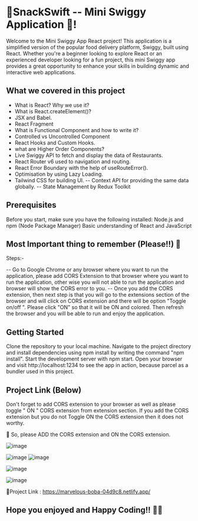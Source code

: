 # 🚀SnackSwift -- Mini Swiggy Application 🧡!

Welcome to the Mini Swiggy App React project! This application is a simplified version of the popular food delivery platform, Swiggy, built using React. Whether you're a beginner looking to explore React or an experienced developer looking for a fun project, this mini Swiggy app provides a great opportunity to enhance your skills in building dynamic and interactive web applications.

## What we covered in this project

- What is React? Why we use it?
- What is React.createElement()?
- JSX and Babel.
- React Fragment
- What is Functional Component and how to write it?
- Controlled vs Uncontrolled Component
- React Hooks and Custom Hooks.
- what are Higher Order Components?
- Live Swiggy API to fetch and display the data of Restaurants.
- React Router v6 used to navigation and routing.
- React Error Boundary with the help of useRouteError().
- Optimisation by using Lazy Loading.
- Tailwind CSS for building UI.
-- Context API for providing the same data globally.
-- State Management by Redux Toolkit

## Prerequisites

Before you start, make sure you have the following installed:
Node.js and npm (Node Package Manager)
Basic understanding of React and JavaScript

## Most Important thing to remember (Please!!) 🚀

Steps:-

-- Go to Google Chrome or any browser where you want to run the application, please add CORS Extension to that browser where you want to run the application, other wise you will not able to run the application and browser will show the CORS error to you. 
-- Once you add the CORS extension, then next step is that you will go to the extensions section of the browser and will click on CORS extension and there will be option "Toggle on/off ". Please click "ON" so that it will be ON and colored. Then refresh the browser and you will be able to run and enjoy the application.

## Getting Started

Clone the repository to your local machine.
Navigate to the project directory and install dependencies using npm install by writing the command "npm install".
Start the development server with npm start.
Open your browser and visit http://localhost:1234 to see the app in action, because parcel as a bundler used in this project.

## Project Link (Below)

Don't forget to add CORS extension to your browser as well as please toggle " ON " CORS extension from extension section. If you add the CORS extension but you do not Toggle ON the CORS extension then it does not worthy.

🚀 So, please ADD the CORS extension and ON the CORS extension.

![image](https://github.com/Syed-Mohd-Azam/Mini-Swiggy-App/assets/112909412/6a567d8c-bca0-4e55-8c22-eaf6fa404302)

![image](https://github.com/Syed-Mohd-Azam/Mini-Swiggy-App/assets/112909412/e491e457-c0d2-4bca-9d5c-40c1ca12de1b)
![image](https://github.com/Syed-Mohd-Azam/Mini-Swiggy-App/assets/112909412/26ad2dc3-76b4-47fc-9f03-73249551dd2e)

![image](https://github.com/Syed-Mohd-Azam/Mini-Swiggy-App/assets/112909412/f0f6412d-18de-4528-aa5d-e2c1a51194e9)

![image](https://github.com/Syed-Mohd-Azam/Mini-Swiggy-App/assets/112909412/731cc2a7-e5c7-4f64-b84b-f676213eb041)

🎉Project Link : https://marvelous-boba-04d9c8.netlify.app/

## Hope you enjoyed and Happy Coding!! 🚀🚀
